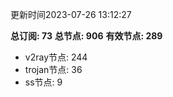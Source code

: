 更新时间2023-07-26 13:12:27

**总订阅: 73**
**总节点: 906**
**有效节点: 289**
- v2ray节点: 244
- trojan节点: 36
- ss节点: 9
